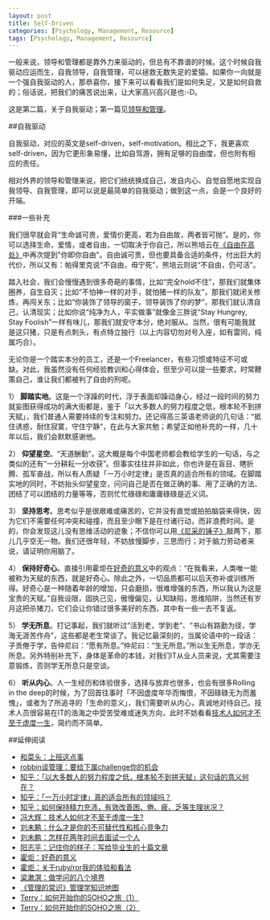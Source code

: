 ```yaml
---
layout: post
title: Self-Driven
categories: [Psychology, Management, Resource]
tags: [Psychology, Management, Resource]
---
```


一般来说，领导和管理都是靠外力来驱动的，但总有不靠谱的时候。这个时候自我驱动应运而生，自我领导，自我管理，可以拯救无数失足的爱猿。如果你一向就是一个强自我驱动的人，那恭喜你，接下来可以看看我们是如何失足，又是如何自救的；俗话说，把我们的痛苦说出来，让大家高兴高兴是也:-D。
  
这是第二篇，关于自我驱动；第一篇见[领导和管理](http://dylanninin.com/blog/2013/12/07/management.html)。

##自我驱动

自我驱动，对应的英文是self-driven，self-motivation。相比之下，我更喜欢self-driven，因为它更形象易懂，比如自驾游，拥有足够的自由度，但也附有相应的责任。

相对外界的领导和管理来说，把它们统统换成自己，发自内心、自觉自愿地实现自我领导、自我管理，即可以说是最简单的自我驱动；做到这一点，会是一个良好的开端。

###一些补充

我们很早就会背“生命诚可贵，爱情价更高，若为自由故，两者皆可抛”。是的，你可以选择生命，爱情，或者自由，一切取决于你自己，所以熊培云在[《自由在高处》](http://book.douban.com/subject/5401989/)中再次提到"你即你自由"。自由诚可贵，但也要具备合适的条件，付出巨大的代价，所以又有：帕得里克说“不自由，毋宁死”，熊培云则说“不自由，仍可活”。

踏入社会，我们会慢慢遇到很多奇葩的事情，比如“完全hold不住”，那我们就集体圈养，自生自灭；比如“不怕神一样的对手，就怕猪一样的队友”，那我们就闭关修炼，再闯关东；比如“你装饰了领导的窗子，领导装饰了你的梦”，那我们就认清自己，认清现实；比如你说“纯净为人，平实做事”就像金三胖说“Stay Hungrey, Stay Foolish”一样有味儿，那我们就安守本分，绝对服从。当然，很有可能我就是这只猪，只是有点刺头，有点特立独行（以上内容切勿对号入座，如有雷同，纯属巧合）。

无论你是一个踏实本分的员工，还是一个Freelancer，有些习惯或特征不可或缺。对此，我虽然没有任何经验教训和心得体会，但至少可以提一些要求，时常鞭策自己，谁让我们都被判了自由的刑呢。

1） **脚踏实地**。这是一个浮躁的时代，浮于表面却躁动身心，经过一段时间的努力就妄图获得成功的满大街都是，鉴于「以大多数人的努力程度之低，根本轮不到拼天赋」，我们普通人需要持续的专注和努力。还记得高三英语老师说的几句话：“抵住诱惑，耐住寂寞，守住宁静”，在此与大家共勉；希望正如他补充的一样，几十年以后，我们会默默感谢他。

2） **仰望星空**。“天道酬勤”，这大概是每个中国老师都会教给学生的一句话，与之类似的还有“一分耕耘一分收获”。但事实往往并非如此，你也许是在盲目、瞎折腾、孤军奋战，所以有人质疑「一万小时定律」是否真的适合所有的领域。在脚踏实地的同时，不妨抬头仰望星空，问问自己是否在做正确的事、用了正确的方法、团结了可以团结的力量等等，否则忙忙碌碌和庸庸碌碌是近义词。

3） **坚持思考**。思考似乎是很艰难或痛苦的，它并没有直觉或拍拍脑袋来得快，因为它们不需要任何冲突和碰撞，而且至少眼下是在付诸行动，而非浪费时间。是的，你会发现这儿没有思维活动的迹象；不信你可以用[《尼采的锤子》](http://book.douban.com/subject/4165362/)敲两下，那儿几乎空无一物。我们还很年轻，不妨放慢脚步，三思而行；对于脑力劳动者来说，请证明你用脑了。

4） **保持好奇心**。直接引用霍炬在[好奇的意义](http://blog.devep.net/virushuo/2011/02/05/post_77.html)中的观点：“在我看来，人类唯一能被称为天赋的东西，就是好奇心。除此之外，一切品质都可以后天弥补或训练所得。好奇心是一种随着年龄的增加，只会磨损，很难增强的东西，所以我认为这是宝贵的天赋。”自我设限，固执己见，傲慢偏见，认知缺陷，思维陷阱，当然还有岁月这把杀猪刀，它们会让你错过很多美好的东西，其中有一些一去不复返。

5） **学无所息**。打记事起，我们就听过“活到老，学到老”、“书山有路勤为径，学海无涯苦作舟”，这些都是老生常谈了。我记忆最深刻的，当属论语中的一段话：子贡倦于学，告仲尼曰：“愿有所息。”仲尼曰：“生无所息。”所以生无所息，学亦无所息。另外特别补充下，身体是革命的本钱，对我们IT从业人员来说，尤其需要注意锻炼，否则学无所息只是空谈。

6） **听从内心**。人一生经历和体验很多，选择与放弃也很多，也会有很多Rolling in the deep的时候，为了回首往事时「不因虚度年华而悔恨，不因碌碌无为而羞愧」，或者为了所追寻的「生命的意义」，我们需要听从内心，真诚地对待自己。技术人员很容易在IT的浩海之中受苦受难或迷失方向，此时不妨看看[技术人如何才不至于虚度一生](http://dbanotes.net/jobs/tech_guys_life.html)，简约而不简单。

##延伸阅读

* [和菜头：上班这点事](http://www.blogbus.com/sbjj-logs/85167302.html)
* [robbin谈管理：要给下属challenge你的机会](http://robbinfan.com/blog/41/let-team-challenge-you)
* [知乎：「以大多数人的努力程度之低，根本轮不到拼天赋」这句话的意义何在？](http://www.zhihu.com/question/20712208)
* [知乎：「一万小时定律」真的适合所有的领域吗？](http://www.zhihu.com/question/21655527)
* [知乎：如何保持精力充沛，有效改善困、倦、疲、乏等生理状况？](http://www.zhihu.com/question/21097892)
* [冯大辉：技术人如何才不至于虚度一生?](http://dbanotes.net/jobs/tech_guys_life.html)
* [刘未鹏：什么才是你的不可替代性和核心竞争力](http://mindhacks.cn/2009/01/14/make-yourself-irreplacable/)
* [刘未鹏：怎样花两年时间去面试一个人](http://mindhacks.cn/2011/11/04/how-to-interview-a-person-for-two-years/)
* [阳志平：记住你的样子：写给毕业生的十篇文章](http://www.yangzhiping.com/psy/remember-who-you-are.html)
* [霍炬：好奇的意义](http://blog.devep.net/virushuo/2011/02/05/post_77.html)
* [霍炬：关于ruby/ror我的体验和看法](http://blog.devep.net/virushuo/2011/03/23/rubyror.html)
* [梁漱溟：做学问的八个境界](http://www.ruanyifeng.com/blog/2013/09/liang_shuming.html)
* [《管理的常识》管理学知识地图](http://chuansongme.com/n/207087)
* [Terry：如何开始你的SOHO之旅（1）](http://terrytai.com/how-to-begin-soho-1/)
* [Terry：如何开始你的SOHO之旅（2）](http://terrytai.com/how-to-begin-soho-2/)

